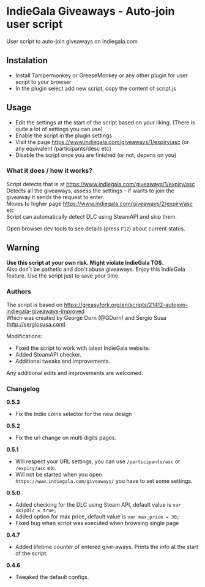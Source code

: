 # IndieGala Giveaways - Auto-join user script
User script to auto-join giveaways on indiegala.com

## Instalation
- Install Tampermonkey or GreeseMonkey or any other plugin for user script to your browser
- In the plugin select add new script, copy the content of script.js

## Usage

- Edit the settings at the start of the script based on your liking. (There is quite a lot of settings you can use)
- Enable the script in the plugin settings
- Visit the page https://www.indiegala.com/giveaways/1/expiry/asc (or any equivalent /participants/desc etc)
- Disable the script once you are finished (or not, depens on you)

### What it does / how it works?
Script detects that is at https://www.indiegala.com/giveaways/1/expiry/asc  
Detects all the giveaways, assess the settings - if wants to join the giveaway it sends the request to enter.  
Moves to higher page https://www.indiegala.com/giveaways/2/expiry/asc etc  
Script can automatically detect DLC using SteamAPI and skip them.  
  
Open browser dev tools to see details (press `F12`) about current status.

## Warning
**Use this script at your own risk. Might violate IndieGala TOS.**  
Also don't be pathetic and don't abuse giveaways. Enjoy this IndieGala feature. Use the script just to save your time.

### Authors

The script is based on https://greasyfork.org/en/scripts/21412-autojoin-indiegala-giveaways-improved  
Which was created by George Dorn (@GDorn) and Sergio Susa (http://sergiosusa.com)

Modifications:

- Fixed the script to work with latest IndieGala website.
- Added SteamAPI checker.
- Additional tweaks and improvements. 

Any additional edits and improvements are welcomed.

### Changelog

**0.5.3**
- Fix the Indie coins selector for the new design

**0.5.2**
- Fix the url change on multi digits pages.

**0.5.1**
- Will respect your URL settings, you can use `/participants/asc` or `/expiry/asc` etc.
- Will not be started when you open `https://www.indiegala.com/giveaways/` you have to set some settings.

**0.5.0**
- Added checking for the DLC using Steam API, default value  is `var skipDlc = true;`
- Added option for max price, default value is `var max_price = 30;`
- Fixed bug when script was executed when browsing single page

**0.4.7**
- Added lifetime counter of entered give-aways. Prints the info at the start of the script.

**0.4.6**
- Tweaked the default configs.
